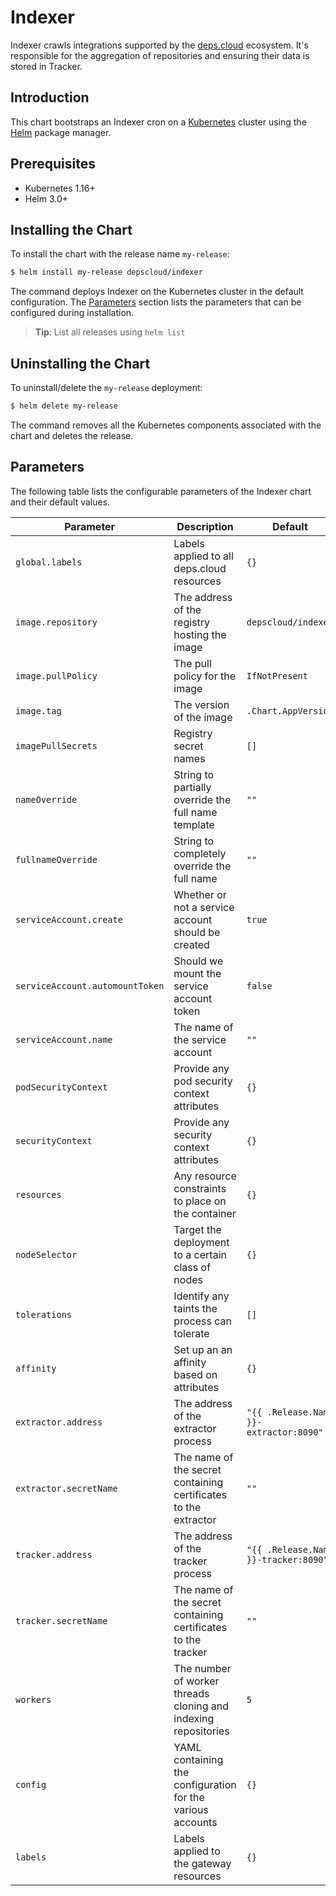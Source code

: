 # Indexer

Indexer crawls integrations supported by the [deps.cloud](https://deps.cloud) ecosystem.
It's responsible for the aggregation of repositories and ensuring their data is stored in Tracker.

## Introduction

This chart bootstraps an Indexer cron on a [Kubernetes](http://kubernetes.io) cluster using the [Helm](https://helm.sh) package manager.

## Prerequisites

- Kubernetes 1.16+
- Helm 3.0+

## Installing the Chart

To install the chart with the release name `my-release`:

```bash
$ helm install my-release depscloud/indexer
```

The command deploys Indexer on the Kubernetes cluster in the default configuration.
The [Parameters](#parameters) section lists the parameters that can be configured during installation.

> **Tip**: List all releases using `helm list`

## Uninstalling the Chart

To uninstall/delete the `my-release` deployment:

```bash
$ helm delete my-release
```

The command removes all the Kubernetes components associated with the chart and deletes the release.

## Parameters

The following table lists the configurable parameters of the Indexer chart and their default values.

| Parameter                                | Description                                                     | Default                                |
|------------------------------------------|-----------------------------------------------------------------|----------------------------------------|
| `global.labels`                          | Labels applied to all deps.cloud resources                      | `{}`                                   |
| `image.repository`                       | The address of the registry hosting the image                   | `depscloud/indexer`                    |
| `image.pullPolicy`                       | The pull policy for the image                                   | `IfNotPresent`                         |
| `image.tag`                              | The version of the image                                        | `.Chart.AppVersion`                    |
| `imagePullSecrets`                       | Registry secret names                                           | `[]`                                   |
| `nameOverride`                           | String to partially override the full name template             | `""`                                   |
| `fullnameOverride`                       | String to completely override the full name                     | `""`                                   |
| `serviceAccount.create`                  | Whether or not a service account should be created              | `true`                                 |
| `serviceAccount.automountToken`          | Should we mount the service account token                       | `false`                                |
| `serviceAccount.name`                    | The name of the service account                                 | `""`                                   |
| `podSecurityContext`                     | Provide any pod security context attributes                     | `{}`                                   |
| `securityContext`                        | Provide any security context attributes                         | `{}`                                   |
| `resources`                              | Any resource constraints to place on the container              | `{}`                                   |
| `nodeSelector`                           | Target the deployment to a certain class of nodes               | `{}`                                   |
| `tolerations`                            | Identify any taints the process can tolerate                    | `[]`                                   |
| `affinity`                               | Set up an an affinity based on attributes                       | `{}`                                   |
| `extractor.address`                      | The address of the extractor process                            | `"{{ .Release.Name }}-extractor:8090"` |
| `extractor.secretName`                   | The name of the secret containing certificates to the extractor | `""`                                   |
| `tracker.address`                        | The address of the tracker process                              | `"{{ .Release.Name }}-tracker:8090"`   |
| `tracker.secretName`                     | The name of the secret containing certificates to the tracker   | `""`                                   |
| `workers`                                | The number of worker threads cloning and indexing repositories  | `5`                                    |
| `config`                                 | YAML containing the configuration for the various accounts      | `{}`                                   |
| `labels`                                 | Labels applied to the gateway resources                         | `{}`                                   |
